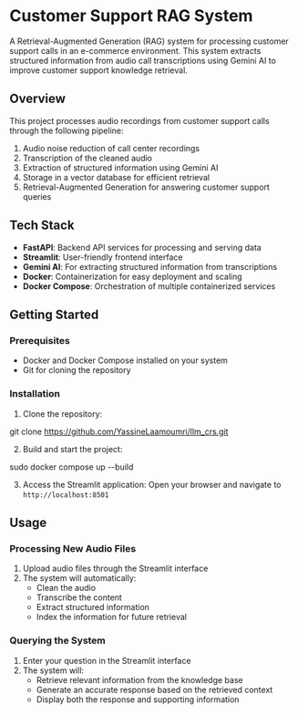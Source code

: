 # Customer Support RAG System

A Retrieval-Augmented Generation (RAG) system for processing customer support calls in an e-commerce environment. This system extracts structured information from audio call transcriptions using Gemini AI to improve customer support knowledge retrieval.

## Overview

This project processes audio recordings from customer support calls through the following pipeline:
1. Audio noise reduction of call center recordings
2. Transcription of the cleaned audio
3. Extraction of structured information using Gemini AI
4. Storage in a vector database for efficient retrieval
5. Retrieval-Augmented Generation for answering customer support queries

## Tech Stack

- **FastAPI**: Backend API services for processing and serving data
- **Streamlit**: User-friendly frontend interface
- **Gemini AI**: For extracting structured information from transcriptions
- **Docker**: Containerization for easy deployment and scaling
- **Docker Compose**: Orchestration of multiple containerized services

## Getting Started

### Prerequisites

- Docker and Docker Compose installed on your system
- Git for cloning the repository

### Installation

1. Clone the repository:

git clone https://github.com/YassineLaamoumri/llm_crs.git

2. Build and start the project:

sudo docker compose up --build


3. Access the Streamlit application:
Open your browser and navigate to `http://localhost:8501`

## Usage

### Processing New Audio Files

1. Upload audio files through the Streamlit interface
2. The system will automatically:
   - Clean the audio
   - Transcribe the content
   - Extract structured information
   - Index the information for future retrieval

### Querying the System

1. Enter your question in the Streamlit interface
2. The system will:
   - Retrieve relevant information from the knowledge base
   - Generate an accurate response based on the retrieved context
   - Display both the response and supporting information
